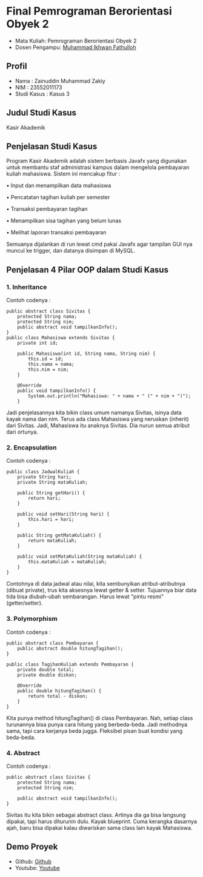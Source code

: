 # Final Pemrograman Berorientasi Obyek 2
<ul>
  <li>Mata Kuliah: Pemrograman Berorientasi Obyek 2</li>
  <li>Dosen Pengampu: <a href="https://github.com/Muhammad-Ikhwan-Fathulloh">Muhammad Ikhwan Fathulloh</a></li>
</ul>

## Profil
<ul>
  <li>Nama : Zainuddin Muhammad Zakiy</li>
  <li>NIM : 23552011173</li>
  <li>Studi Kasus : Kasus 3</li>
</ul>

## Judul Studi Kasus
<p>Kasir Akademik</p>

## Penjelasan Studi Kasus
<p>Program Kasir Akademik adalah sistem berbasis Javafx yang digunakan untuk membantu staf administrasi kampus dalam mengelola pembayaran kuliah mahasiswa. Sistem ini mencakup fitur :

•	Input dan menampilkan data mahasiswa

•	Pencatatan tagihan kuliah per semester

•	Transaksi pembayaran tagihan

•	Menampilkan sisa tagihan yang belum lunas

•	Melihat laporan transaksi pembayaran

Semuanya dijalankan di run lewat cmd pakai Javafx agar tampilan GUI nya muncul ke trigger, dan datanya disimpan di MySQL.
</p>

## Penjelasan 4 Pilar OOP dalam Studi Kasus

### 1. Inheritance
<p>Contoh codenya : </p>

```
public abstract class Sivitas {
    protected String nama;
    protected String nim;
    public abstract void tampilkanInfo();
}
public class Mahasiswa extends Sivitas {
    private int id;
    
    public Mahasiswa(int id, String nama, String nim) {
        this.id = id;
        this.nama = nama;
        this.nim = nim;
    }

    @Override
    public void tampilkanInfo() {
        System.out.println("Mahasiswa: " + nama + " (" + nim + ")");
    }
```
<p>Jadi penjelasannya kita bikin class umum namanya Sivitas, isinya data kayak nama dan nim. Terus ada class Mahasiswa yang neruskan (inherit) dari Sivitas.
Jadi, Mahasiswa itu anaknya Sivitas. Dia nurun semua atribut dari ortunya.</p>

### 2. Encapsulation
<p>Contoh codenya : </p>

```
public class JadwalKuliah {
    private String hari;
    private String mataKuliah;

    public String getHari() {
        return hari;
    }

    public void setHari(String hari) {
        this.hari = hari;
    }

    public String getMataKuliah() {
        return mataKuliah;
    }

    public void setMataKuliah(String mataKuliah) {
        this.mataKuliah = mataKuliah;
    }
}
```
<p>Contohnya di data jadwal atau nilai, kita sembunyikan atribut-atributnya (dibuat private), trus kita aksesnya lewat getter & setter.
Tujuannya biar data tida bisa diubah-ubah sembarangan. Harus lewat "pintu resmi" (getter/setter).</p>

### 3. Polymorphism
<p>Contoh codenya : </p>

```
public abstract class Pembayaran {
    public abstract double hitungTagihan();
}

public class TagihanKuliah extends Pembayaran {
    private double total;
    private double diskon;

    @Override
    public double hitungTagihan() {
        return total - diskon;
    }
}
```
<p>Kita punya method hitungTagihan() di class Pembayaran. Nah, setiap class turunannya bisa punya cara hitung yang berbeda-beda.
Jadi methodnya sama, tapi cara kerjanya beda jugga. Fleksibel pisan buat kondisi yang beda-beda.</p>

### 4. Abstract
<p>Contoh codenya : </p>

```
public abstract class Sivitas {
    protected String nama;
    protected String nim;

    public abstract void tampilkanInfo();
}
```
<p>Sivitas itu kita bikin sebagai abstract class. Artinya dia ga bisa langsung dipakai, tapi harus diturunin dulu.
Kayak blueprint. Cuma kerangka dasarnya ajah, baru bisa dipakai kalau diwariskan sama class lain kayak Mahasiswa.</p>

## Demo Proyek
<ul>
  <li>Github: <a href="https://github.com/bang-jekk/UTS_PBO2_TIF-K-23B_23552011173">Github</a></li>
  <li>Youtube: <a href="https://youtu.be/OfNJSry8BSs">Youtube</a></li>
</ul>
